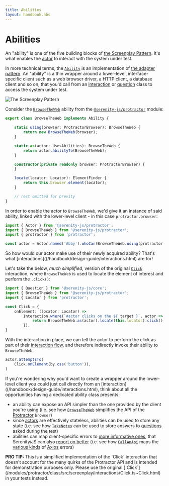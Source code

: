 ```yaml
---
title: Abilities
layout: handbook.hbs
---
```

# Abilities

An "ability" is one of the five building blocks of [the Screenplay Pattern](/handbook/design-guide/screenplay-pattern.html).
It's what enables
the [actor](/handbook/design-guide/actors.html) to interact with the system under test.

In more technical terms, the [`Ability`](/modules/core/class/src/screenplay/Ability.ts~Ability.html)
is an implementation of [the adapter pattern](https://en.wikipedia.org/wiki/Adapter_pattern).
An "ability" is a thin wrapper around a lower-level, interface-specific client such as a web browser driver, a HTTP client, a database client and so on, that you'd call from an [interaction](/handbook/design-guide/interactions.html) or [question](/handbook/design-guide/questions.html) class to access the system under test.

![The Screenplay Pattern](/handbook/design-guide/images/the-screenplay-pattern.png)

Consider the [`BrowseTheWeb`](/modules/protractor/class/src/screenplay/abilities/BrowseTheWeb.ts~BrowseTheWeb.html) ability from the [`@serenity-js/protractor`](/modules/protractor) module:

```typescript
export class BrowseTheWeb implements Ability {

    static using(browser: ProtractorBrowser): BrowseTheWeb {
        return new BrowseTheWeb(browser);
    }

    static as(actor: UsesAbilities): BrowseTheWeb {
        return actor.abilityTo(BrowseTheWeb);
    }

    constructor(private readonly browser: ProtractorBrowser) {
    }

    locate(locator: Locator): ElementFinder {
        return this.browser.element(locator);
    }

    // rest omitted for brevity
}
```

In order to enable the actor to `BrowseTheWeb`, we'd give it an instance of said ability, linked with the lower-level client - in this case `protractor.browser`:

```typescript
import { Actor } from '@serenity-js/protractor';
import { BrowseTheWeb } from '@serenity-js/protractor';
import { protractor } from 'protractor';

const actor = Actor.named('Abby').whoCan(BrowseTheWeb.using(protractor.browser));
```

So how would our actor make use of their newly acquired ability? That's what [interactions]((/handbook/design-guide/interactions.html) are for!

Let's take the below, _much simplified_, version of the original [`Click`](/modules/protractor/class/src/screenplay/interactions/Click.ts~Click.html) interaction, where `BrowseTheWeb` is used to locate the element of interest and perform the `.click()`:

```typescript
import { Question } from '@serenity-js/core';
import { BrowseTheWeb } from '@serenity-js/protractor';
import { Locator } from 'protractor';

const Click = {
    onElement: (locator: Locator) =>
        Interaction.where(`#actor clicks on the ${ target }`, actor => {
            return BrowseTheWeb.as(actor).locate(this.locator).click();
        }),
}
```

With the interaction in place, we can tell the actor to perform the click as part of their [interaction flow](/handbook/design-guide/actors.html),
and therefore indirectly invoke their ability to `BrowseTheWeb`:

```typescript
actor.attemptsTo(
    Click.onElement(by.css('button')),
)
```

If you're wondering why you'd want to create a wrapper around the lower-level client you could just call directly from an [interaction]((/handbook/design-guide/interactions.html), think about all the opportunities having a dedicated ability class presents:
- an ability can expose an API simpler than the one provided by the client you're using (i.e. see how [`BrowseTheWeb`](/modules/protractor/class/src/screenplay/abilities/BrowseTheWeb.ts~BrowseTheWeb.html) simplifies the API of the [Protractor](https://www.protractortest.org/#/) `browser`)
- since [actors](/handbook/design-guide/actors.html) are effectively stateless, abilities can be used to store any state (i.e. see how [`TakeNotes`](modules/core/class/src/screenplay/abilities/TakeNotes.ts~TakeNotes.html) can be used to store answers to [questions](/handbook/design-guide/questions.html) asked during the test)
- abilities can map client-specific errors to [more informative ones](/handbook/design-guide/errors.html), that Serenity/JS can also [report on better](/handbook/integration-guide/reporting.html) (i.e. see how [`CallAnApi`](/modules/rest/class/src/screenplay/abilities/CallAnApi.ts~CallAnApi.html) maps the [various kinds](/modules/rest/file/src/screenplay/abilities/CallAnApi.ts.html) of [Axios](https://www.npmjs.com/package/axios) errors)

<div class="pro-tip">
    <div class="icon"><i class="fas fa-lightbulb"></i></div>
    <div class="text"><p><strong>PRO TIP:</strong> This is a simplified implementation of the `Click` interaction that
    doesn't account for the many quirks of the Protractor API and is intended for demonstration purposes only. Please use the original [`Click`](/modules/protractor/class/src/screenplay/interactions/Click.ts~Click.html) in your tests instead.</p></div>
</div>
